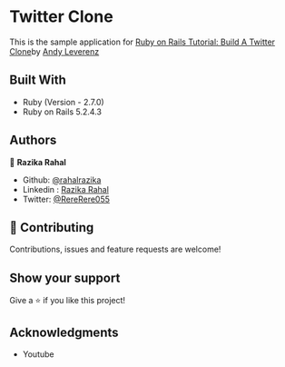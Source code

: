 # Twitter Clone

This is the sample application for [Ruby on Rails Tutorial: Build A Twitter Clone](https://www.youtube.com/watch?v=5gUysPm64a4&list=PL01nNIgQ4uxNkDZNMON-TrzDVNIk3cOz4&index=4)by [Andy Leverenz](https://web-crunch.xn--com-qs13b86l/)



## Built With

- Ruby (Version - 2.7.0)
- Ruby on Rails 5.2.4.3


## Authors

👤 **Razika Rahal**

- Github: [@rahalrazika](https://github.com/rahalrazika)
- Linkedin : [Razika Rahal](https://www.linkedin.com/in/razika-rahal-85539bbb/)
- Twitter: [@RereRere055](https://twitter.com/RereRere055)


## 🤝 Contributing

Contributions, issues and feature requests are welcome!

## Show your support

Give a ⭐️ if you like this project!

## Acknowledgments

- Youtube 
